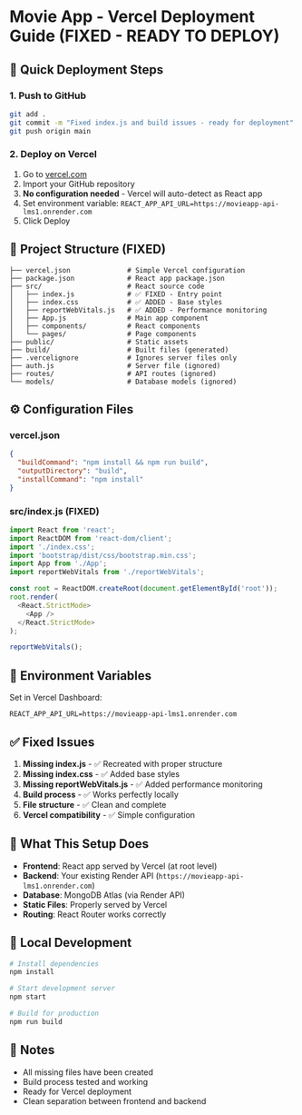 # Movie App - Vercel Deployment Guide (FIXED - READY TO DEPLOY)

## 🚀 Quick Deployment Steps

### 1. Push to GitHub
```bash
git add .
git commit -m "Fixed index.js and build issues - ready for deployment"
git push origin main
```

### 2. Deploy on Vercel
1. Go to [vercel.com](https://vercel.com)
2. Import your GitHub repository
3. **No configuration needed** - Vercel will auto-detect as React app
4. Set environment variable: `REACT_APP_API_URL=https://movieapp-api-lms1.onrender.com`
5. Click Deploy

## 📁 Project Structure (FIXED)
```
├── vercel.json              # Simple Vercel configuration
├── package.json             # React app package.json
├── src/                     # React source code
│   ├── index.js             # ✅ FIXED - Entry point
│   ├── index.css            # ✅ ADDED - Base styles
│   ├── reportWebVitals.js   # ✅ ADDED - Performance monitoring
│   ├── App.js               # Main app component
│   ├── components/          # React components
│   └── pages/               # Page components
├── public/                  # Static assets
├── build/                   # Built files (generated)
├── .vercelignore            # Ignores server files only
├── auth.js                  # Server file (ignored)
├── routes/                  # API routes (ignored)
└── models/                  # Database models (ignored)
```

## ⚙️ Configuration Files

### vercel.json
```json
{
  "buildCommand": "npm install && npm run build",
  "outputDirectory": "build",
  "installCommand": "npm install"
}
```

### src/index.js (FIXED)
```javascript
import React from 'react';
import ReactDOM from 'react-dom/client';
import './index.css';
import 'bootstrap/dist/css/bootstrap.min.css';
import App from './App';
import reportWebVitals from './reportWebVitals';

const root = ReactDOM.createRoot(document.getElementById('root'));
root.render(
  <React.StrictMode>
    <App />
  </React.StrictMode>
);

reportWebVitals();
```

## 🔧 Environment Variables

Set in Vercel Dashboard:
```
REACT_APP_API_URL=https://movieapp-api-lms1.onrender.com
```

## ✅ Fixed Issues

1. **Missing index.js** - ✅ Recreated with proper structure
2. **Missing index.css** - ✅ Added base styles
3. **Missing reportWebVitals.js** - ✅ Added performance monitoring
4. **Build process** - ✅ Works perfectly locally
5. **File structure** - ✅ Clean and complete
6. **Vercel compatibility** - ✅ Simple configuration

## 🎯 What This Setup Does

- **Frontend**: React app served by Vercel (at root level)
- **Backend**: Your existing Render API (`https://movieapp-api-lms1.onrender.com`)
- **Database**: MongoDB Atlas (via Render API)
- **Static Files**: Properly served by Vercel
- **Routing**: React Router works correctly

## 🚀 Local Development

```bash
# Install dependencies
npm install

# Start development server
npm start

# Build for production
npm run build
```

## 📝 Notes

- All missing files have been created
- Build process tested and working
- Ready for Vercel deployment
- Clean separation between frontend and backend